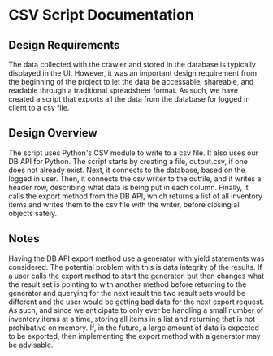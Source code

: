 # CSV Script Documentation

## Design Requirements

The data collected with the crawler and stored in the database is typically displayed in the UI. However, it was an important design requirement from the beginning of the project to let the data be accessable, shareable, and readable through a traditional spreadsheet format. As such, we have created a script that exports all the data from the database for logged in client to a csv file.

## Design Overview

The script uses Python's CSV module to write to a csv file. It also uses our DB API for Python. The script starts by creating a file, output.csv, if one does not already exist. Next, it connects to the database, based on the logged in user. Then, it connects the csv writer to the outfile, and it writes a header row, describing what data is being put in each column. Finally, it calls the export method from the DB API, which returns a list of all inventory items and writes them to the csv file with the writer, before closing all objects safely.

## Notes

Having the DB API export method use a generator with yield statements was considered. The potential problem with this is data integrity of the results. If a user calls the export method to start the generator, but then changes what the result set is pointing to with another method before returning to the generator and querying for the next result the two result sets would be different and the user would be getting bad data for the next export request. As such, and since we anticipate to only ever be handling a small number of inventory items at a time, storing all items in a list and returning that is not prohibative on memory. If, in the future, a large amount of data is expected to be exported, then implementing the export method with a generator may be advisable.
